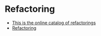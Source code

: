 # Refactoring

- [This is the online catalog of refactorings](https://refactoring.com/catalog/)
- [Refactoring](https://refactoring.guru/refactoring)
